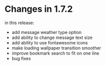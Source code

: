 # Changes in 1.7.2

in this release:

- add message weather type option
- add ability to change message text size
- add ability to use fontawesome icons
- make loading wallpaper transition smoother
- improve bookmark search to fit on one line
- bug fixes

